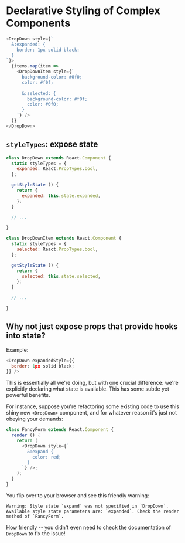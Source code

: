 # Declarative Styling of Complex Components

```js
<DropDown style={`
  &:expanded: {
    border: 1px solid black;
  }
`}>
  {items.map(item => 
    <DropDownItem style={`
      background-color: #0f0;
      color: #f0f;
      
      &:selected: {
        background-color: #f0f;
        color: #0f0;
      }
    `} />
  )}
</DropDown>
```

## `styleTypes`: expose state

```js
class DropDown extends React.Component {
  static styleTypes = {
    expanded: React.PropTypes.bool,
  };

  getStyleState () {
    return {
      expanded: this.state.expanded,
    };
  }

  // ...

}

class DropDownItem extends React.Component {
  static styleTypes = {
    selected: React.PropTypes.bool,
  };

  getStyleState () {
    return {
      selected: this.state.selected,
    };
  }

  // ...

}
```

## Why not just expose props that provide hooks into state?

Example:

```js
<DropDown expandedStyle={{
  border: 1px solid black;
}} />
```

This is essentially all we're doing, but with one crucial difference: we're explicitly declaring
what state is available. This has some subtle yet powerful benefits.

For instance, suppose you're refactoring some existing code to use this shiny new `<DropDown>` component,
and for whatever reason it's just not obeying your demands:

```js
class FancyForm extends React.Component {
  render () {
    return (
      <DropDown style={`
        &:expand {
          color: red;
        }
      `} />;
    );
  }
}
```

You flip over to your browser and see this friendly warning:

```
Warning: Style state `expand` was not specified in `DropDown`. Available style state parameters are: `expanded`. Check the render method of `FancyForm`.
```

How friendly -- you didn't even need to check the documentation of `DropDown` to fix the issue!

